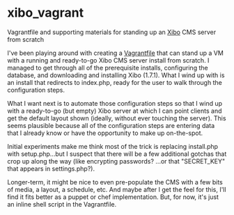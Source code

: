 # xibo_vagrant
Vagrantfile and supporting materials for standing up an [Xibo](https://github.com/xibosignage/xibo-cms) CMS server from scratch

I've been playing around with creating a [Vagrantfile](https://www.vagrantup.com/) that can stand up a VM with a running and ready-to-go Xibo CMS server install from scratch. I managed to get through all of the prerequisite installs, configuring the database, and downloading and installing Xibo (1.7.1). What I wind up with is an install that redirects to index.php, ready for the user to walk through the configuration steps.

What I want next is to automate those configuration steps so that I wind up with a ready-to-go (but empty) Xibo server at which I can point clients and get the default layout shown (ideally, without ever touching the server). This seems plausible because all of the configuration steps are entering data that I already know or have the opportunity to make up on-the-spot.

Initial experiments make me think most of the trick is replacing install.php with setup.php...but I suspect that there will be a few additional gotchas that crop up along the way (like encrypting passwords? ...or that "SECRET_KEY" that appears in settings.php?).

Longer-term, it might be nice to even pre-populate the CMS with a few bits of media, a layout, a schedule, etc. And maybe after I get the feel for this, I'll find it fits better as a puppet or chef implementation. But, for now, it's just an inline shell script in the Vagrantfile.
